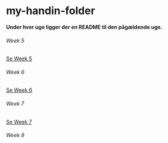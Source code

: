 # my-handin-folder
**Under hver uge ligger der en README til den pågældende uge.**
###### Week 5
[Se Week 5](week5)
###### Week 6
[Se Week 6](week6)
###### Week 7
[Se Week 7](week7)
###### Week 8
